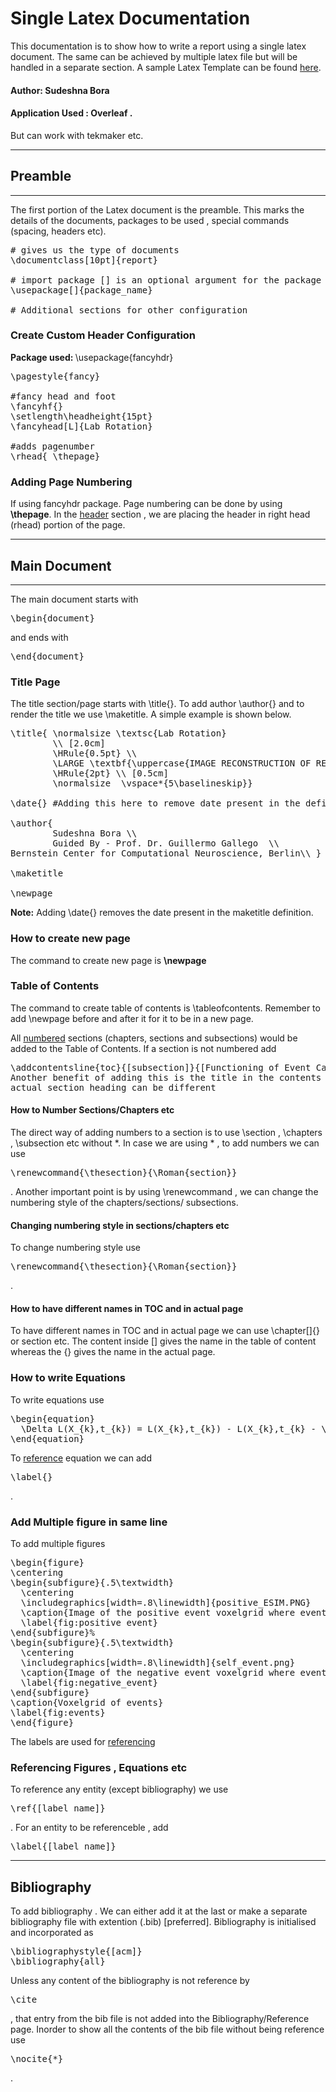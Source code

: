 # Single Latex Documentation
This documentation is to show how to write a report using a single latex document. The same can be achieved by multiple latex file but will be handled in a separate section. A sample Latex Template can be found [here](https://github.com/SudeshnaBora/Knowledge-Bucket/blob/main/docs/SinglePageStructure.tex).


#### Author: Sudeshna Bora

#### Application Used : Overleaf .
But can work with tekmaker etc.

---
## <a name="Preamble"> Preamble </a>
---
The first portion of the Latex document is the preamble. This marks the details of the documents, packages to be used , special commands (spacing, headers etc).

<pre>
# gives us the type of documents
\documentclass[10pt]{report}

# import package [] is an optional argument for the package
\usepackage[<optional_parameter>]{package_name}

# Additional sections for other configuration
</pre>

### <a name="Header"> Create Custom Header Configuration</a>
<b>Package used: </b> \usepackage{fancyhdr}
<br>
<pre>
\pagestyle{fancy}

#fancy head and foot
\fancyhf{} 
\setlength\headheight{15pt}
\fancyhead[L]{Lab Rotation}

#adds pagenumber
\rhead{ \thepage} 
</pre>

### <a name="Page_Number">Adding Page Numbering</a>

If using fancyhdr package. Page numbering can be done by using <b>\thepage</b>. In the [header](#Header) section , we are placing the header in right head (rhead) portion of the page.

---
## <a name="Main_Document"> Main Document </a>
---

The main document starts with 

<pre>\begin{document}</pre>

and ends with

<pre>\end{document}</pre>

### <a name="Title"> Title Page</a>

The title section/page starts with \title{}. To add author \author{} and to render the title we use \maketitle. A simple example is shown below. 

<pre>
\title{ \normalsize \textsc{Lab Rotation}
		\\ [2.0cm]
		\HRule{0.5pt} \\
		\LARGE \textbf{\uppercase{IMAGE RECONSTRUCTION OF RETINOMORPHIC EVENT CAMERA}}
		\HRule{2pt} \\ [0.5cm]
		\normalsize  \vspace*{5\baselineskip}}

\date{} #Adding this here to remove date present in the definition of @maketitle

\author{
		Sudeshna Bora \\
        Guided By - Prof. Dr. Guillermo Gallego  \\
Bernstein Center for Computational Neuroscience, Berlin\\ }

\maketitle

\newpage
</pre>

<b>Note:</b> Adding \date{} removes the date present in the maketitle definition.

### <a name="new_page"> How to create new page </a>

The command to create new page is <b>\newpage</b>

### <a name="table_of_contents"> Table of Contents</a>

The command to create table of contents is \tableofcontents. Remember to add \newpage before and after it for it to be in a new page.

All [numbered](#Numbering_Sections) sections (chapters, sections and subsections) would be added to the Table of Contents. If a section is not numbered add <pre>\addcontentsline{toc}{[subsection]}{[Functioning of Event Camera]}. Another benefit of adding this is the title in the contents and the actual section heading can be different</pre>

#### <a name="Numbering_Sections">How to Number Sections/Chapters etc </a>

The direct way of adding numbers to a section is to use \section , \chapters , \subsection etc without *. In case we are using * , to add numbers we can use <pre>\renewcommand{\thesection}{\Roman{section}}</pre>. Another important point is by using \renewcommand , we can change the numbering style of the chapters/sections/ subsections.

#### <a name="numbering_style"> Changing numbering style in sections/chapters etc </a>

To change numbering style use <pre>\renewcommand{\thesection}{\Roman{section}}</pre>. 

#### <a name="Different_name"> How to have different names in TOC and in actual page </a>

To have different names in TOC and in actual page we can use \chapter[]{} or section etc. The content inside [] gives the name in the table of content whereas the {} gives the name in the actual page.

### <a name="Equations"> How to write Equations </a>

To write equations use 

<pre>
\begin{equation}
  \Delta L(X_{k},t_{k}) = L(X_{k},t_{k}) - L(X_{k},t_{k} - \Delta t_{k})
\end{equation}
</pre>

To [reference](#reference) equation we can add <pre>\label{}</pre> .

### <a name="Figures"> Add Multiple figure in same line </a>

To add multiple figures

<pre>
\begin{figure}
\centering
\begin{subfigure}{.5\textwidth}
  \centering
  \includegraphics[width=.8\linewidth]{positive_ESIM.PNG}
  \caption{Image of the positive event voxelgrid where events are created by ESIM}
  \label{fig:positive event}
\end{subfigure}%
\begin{subfigure}{.5\textwidth}
  \centering
  \includegraphics[width=.8\linewidth]{self_event.png}
  \caption{Image of the negative event voxelgrid where events are created by Algorithm}
  \label{fig:negative_event}
\end{subfigure}
\caption{Voxelgrid of events}
\label{fig:events}
\end{figure}
</pre>

The labels are used for [referencing](#reference)

### <a name="reference"> Referencing Figures , Equations etc </a>

To reference any entity (except bibliography) we use <pre>\ref{[label_name]}</pre>. For an entity to be referenceble , add <pre>\label{[label_name]}</pre>

---

## <a name="Bibliography"> Bibliography</a>

To add bibliography . We can either add it at the last or make a separate bibliography file with extention (.bib) [preferred]. Bibliography is initialised and incorporated as 

<pre>
\bibliographystyle{[acm]}
\bibliography{all}
</pre>

Unless any content of the bibliography is not reference by <pre>\cite</pre> , that entry from the bib file is not added into the Bibliography/Reference page. Inorder to show all the contents of the bib file without being reference use <pre>\nocite{*}</pre>.






